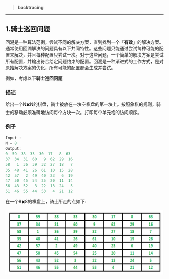 >**backtracing**

----

## 1.骑士巡回问题

回溯是一种算法范例，尝试不同的解决方案，直到找到一个「**有效**」的解决方案。通常使用回溯解决的问题具有以下共同特性。这些问题只能通过尝试每种可能的配置来解决，并且每种配置只尝试一次。对于这些问题，一个简单的解决方案是尝试所有配置，并输出符合给定问题约束的配置。回溯是一种渐进式的工作方式，是对原始解决方案的优化，所有可能的配置都会生成并尝试。

例如，考虑以下**骑士巡回问题**

### 描述

给出一个N✖️N的棋盘，骑士被放在一块空棋盘的第一块上。按照象棋的规则，骑士的移动必须准确地访问每个方块一次。打印每个单元格的访问顺序。

### 例子

```java
Input : 
N = 8
Output:
0  59  38  33  30  17   8  63
37  34  31  60   9  62  29  16
58   1  36  39  32  27  18   7
35  48  41  26  61  10  15  28
42  57   2  49  40  23   6  19
47  50  45  54  25  20  11  14
56  43  52   3  22  13  24   5
51  46  55  44  53   4  21  12
```

在一个8✖️8的棋盘上，骑士所走的点如下:

![](/imgs/articles/algorithm/backtracing/image-20220325232729998.png)